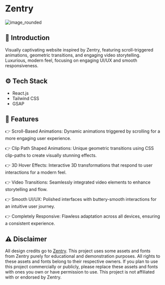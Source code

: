 # Zentry

![image_rounded](https://github.com/user-attachments/assets/5fa2c7d5-40b1-46e4-b246-e324577d704a)


## 🤖 Introduction
Visually captivating website inspired by Zentry, featuring scroll-triggered animations, geometric transitions, and engaging video storytelling. Luxurious, modern feel, focusing on engaging UI/UX and smooth responsiveness.


## ⚙️ Tech Stack
* React.js
* Tailwind CSS
* GSAP

## 🔋 Features
👉 Scroll-Based Animations: Dynamic animations triggered by scrolling for a more engaging user experience.

👉 Clip Path Shaped Animations: Unique geometric transitions using CSS clip-paths to create visually stunning effects.

👉 3D Hover Effects: Interactive 3D transformations that respond to user interactions for a modern feel.

👉 Video Transitions: Seamlessly integrated video elements to enhance storytelling and flow.

👉 Smooth UI/UX: Polished interfaces with buttery-smooth interactions for an intuitive user journey.

👉 Completely Responsive: Flawless adaptation across all devices, ensuring a consistent experience.




## ⚠️ Disclaimer
All design credits go to [Zentry](https://zentry.com/).
This project uses some assets and fonts from Zentry purely for educational and demonstration purposes. All rights to these assets and fonts belong to their respective owners. If you plan to use this project commercially or publicly, please replace these assets and fonts with ones you own or have permission to use. This project is not affiliated with or endorsed by Zentry.
